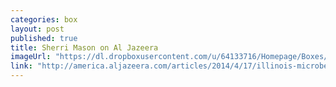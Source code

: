 ```yaml
---
categories: box
layout: post
published: true
title: Sherri Mason on Al Jazeera
imageUrl: "https://dl.dropboxusercontent.com/u/64133716/Homepage/Boxes/sherri_mason.jpg"
link: "http://america.aljazeera.com/articles/2014/4/17/illinois-microbeadbanconsumerproductsplasticpollution.html"
---
```


